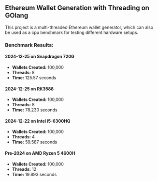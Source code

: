 ## Ethereum Wallet Generation with Threading on GOlang

This project is a multi-threaded Ethereum wallet generator, which can also be used as a cpu benchmark for testing different hardware setups.

### Benchmark Results:

#### 2024-12-25 on **Snapdragon 720G**
- **Wallets Created:** 100,000  
- **Threads:** 8  
- **Time:** 125.57 seconds  

#### 2024-12-25 on **RK3588**
- **Wallets Created:** 100,000  
- **Threads:** 8  
- **Time:** 78.230 seconds  

#### 2024-12-22 on **Intel i5-6300HQ**
- **Wallets Created:** 100,000  
- **Threads:** 4  
- **Time:** 59.587 seconds  

#### Pre-2024 on **AMD Ryzen 5 4600H**
- **Wallets Created:** 100,000  
- **Threads:** 12  
- **Time:** 19.893 seconds  
